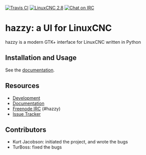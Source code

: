 [![Travis CI][Travis-badge]](https://travis-ci.org/KurtJacobson/hazzy)
[![LinuxCNC 2.8][linuxcnc-badge]](https://github.com/LinuxCNC/linuxcnc)
[![Chat on IRC ][irc-badge]](https://kiwiirc.com/client/irc.kiwiirc.com/hazzy)

[Travis-badge]: https://img.shields.io/travis/KurtJacobson/hazzy/GTK3.svg?label=docs
[linuxcnc-badge]: https://img.shields.io/badge/LinuxCNC-%202.8-blue.svg
[irc-badge]: https://img.shields.io/badge/Chat%20on%20IRC-%23hazzy-green.svg

# hazzy: a UI for LinuxCNC

hazzy is a modern GTK+ interface for LinuxCNC written in Python  


## Installation and Usage

See the [documentation](https://kurtjacobson.github.io/hazzy/).


## Resources

* [Development](https://github.com/KurtJacobson/hazzy/)
* [Documentation](https://kurtjacobson.github.io/hazzy/)
* [Freenode IRC](http://webchat.freenode.net/?channels=%23hazzy) (#hazzy)
* [Issue Tracker](https://github.com/KurtJacobson/hazzy/issues)


## Contributors

* Kurt Jacobson: initiated the project, and wrote the bugs
* TurBoss: fixed the bugs
